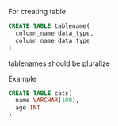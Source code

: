 For creating table


```sql
CREATE TABLE tablename(
  column_name data_type,
  column_name data_type
)
```

tablenames should be pluralize


Example

```sql
CREATE TABLE cats(
  name VARCHAR(100),
  age INT
)
```
